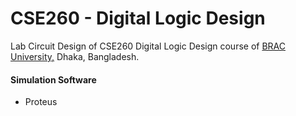 # CSE260 - Digital Logic Design
Lab Circuit Design of CSE260 Digital Logic Design course of [BRAC University,](https://www.bracu.ac.bd/) Dhaka, Bangladesh.
#### Simulation Software
+ Proteus